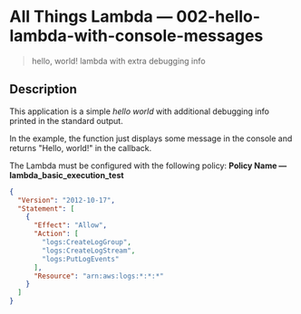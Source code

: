 # All Things Lambda &mdash; 002-hello-lambda-with-console-messages
> hello, world! lambda with extra debugging info

## Description
This application is a simple *hello world* with additional debugging info printed in the standard output.

In the example, the function just displays some message in the console and returns "Hello, world!" in the callback.

The Lambda must be configured with the following policy:
**Policy Name &mdash; lambda_basic_execution_test**
```json
{
  "Version": "2012-10-17",
  "Statement": [
    {
      "Effect": "Allow",
      "Action": [
        "logs:CreateLogGroup",
        "logs:CreateLogStream",
        "logs:PutLogEvents"
      ],
      "Resource": "arn:aws:logs:*:*:*"
    }
  ]
}
```
